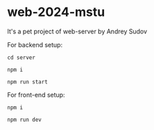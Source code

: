 # web-2024-mstu
It's a pet project of web-server by Andrey Sudov

For backend setup:
```
cd server

npm i 

npm run start
```

For front-end setup:
```
npm i 

npm run dev
```
